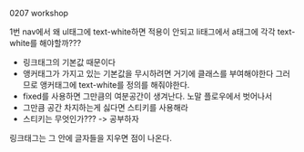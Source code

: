 0207 workshop

1번 nav에서 왜 ul태그에 text-white하면 적용이 안되고 li태그에서 a태그에 각각 text-white를 해야할까???

- 링크태그의 기본값 때문이다 
- 앵커태그가 가지고 있는 기본값을 무시하려면 거기에 클래스를 부여해야한다 그러므로 앵커태그에 text-white를 정의를 해줘야한다.
- fixed를 사용하면 그만큼의 여분공간이 생겨난다. 노말 플로우에서 벗어나서 
- 그만큼 공간 차지하는게 싫다면 스티키를 사용해라 
- 스티키는 무엇인가??? -> 공부하자



링크태그는 그 안에 글자들을 지우면 점이 나온다. 